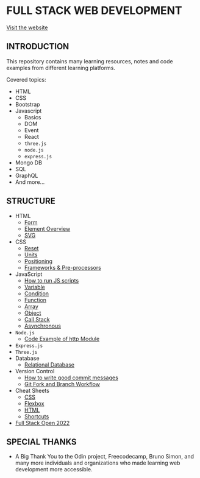 # FULL STACK WEB DEVELOPMENT

[Visit the website](https://flaviaouyang.github.io/web-development/)

## INTRODUCTION

This repository contains many learning resources, notes and code examples from
different learning platforms.

Covered topics:

- HTML
- CSS
- Bootstrap
- Javascript
  - Basics
  - DOM
  - Event
  - React
  - `three.js`
  - `node.js`
  - `express.js`
- Mongo DB
- SQL
- GraphQL
- And more...

## STRUCTURE

- HTML
  - [Form](./html-css/html/form.html)
  - [Element Overview](./html-css/html/html-element.md)
  - [SVG](./html-css/html/svg.md)
- CSS
  - [Reset](./html-css/css/default-styles.md)
  - [Units](./html-css/css/units.md)
  - [Positioning](./html-css/css/positioning.md)
  - [Frameworks & Pre-processors](./html-css/css/framework-preprocessor.md)
- JavaScript
  - [How to run JS scripts](./javascript/how-to-run.md)
  - [Variable](./javascript/variable.md)
  - [Condition](./javascript/condition.md)
  - [Function](./javascript/function.md)
  - [Array](./javascript/array.md)
  - [Object](./javascript/object.md)
  - [Call Stack](./javascript/call-stack.md)
  - [Asynchronous](./javascript/asynchronous.md)
- `Node.js`
  - [Code Example of http Module](./node-js/http.js)
- `Express.js`
- `Three.js`
- Database
  - [Relational Database](./database/relational-database/RDBMS.md)
- Version Control
  - [How to write good commit messages](./version-control/write-good-commit.md)
  - [Git Fork and Branch Workflow](./version-control/fork-n-branch.md)
- Cheat Sheets
  - [CSS](./cheat-sheet/css.pdf)
  - [Flexbox](./cheat-sheet/flexbox.png)
  - [HTML](./cheat-sheet/html.pdf)
  - [Shortcuts](./cheat-sheet/shortcut.md)
- [Full Stack Open 2022](./react/README.md)

## SPECIAL THANKS

- A Big Thank You to the Odin project, Freecodecamp, Bruno Simon, and many more individuals and organizations who made learning web development more accessible.
